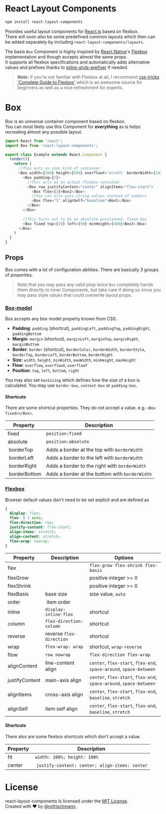 # React Layout Components
```sh
npm install react-layout-components
```
Provides useful layout components for [React.js](https://facebook.github.io/react/) based on flexbox.<br>
There will soon also be some predefined common layouts which then can be added separately by including `react-layout-components/layouts`. <br>

The basis `Box` Component is highly inspired by [React Native](https://facebook.github.io/react-native/)'s [Flexbox](https://facebook.github.io/react-native/docs/flexbox.html#content) implementation and though accepts almost the same props.
<br>
It supports all flexbox specifications and automatically adds alternative values and prefixes thanks to [inline-style-prefixer](https://github.com/rofrischmann/inline-style-prefixer) if needed.

> **Note**: If you're not familiar with Flexbox at all, I recommend [css-tricks 'Complete Guide to Flexbox'](https://css-tricks.com/snippets/css/a-guide-to-flexbox/) which is an awesome source for beginners as well as a nice refreshment for experts. 

# Box
Box is an universal container component based on flexbox.<br>
You can most likely use this Component for **everything** as is helps recreating almost any possible layout.

```javascript
import React from 'react';
import Box from 'react-layout-components';

export class Example extends React.Component {
  render(){
    return (
      //This acts as some kind of container
      <Box width={300} height={500} overflowY='scroll' borderWidth={10} borderTop>
        <Box padding={5}>
          //This acts as an actual flexbox container
          <Box row justifyContent="center" alignItems="flex-start">
            <Box flex={3}>Box2</Box>
            //You can also pass string values instead of numbers
            <Box flex="1" alignSelf="baseline">Box1</Box>
          </Box>
        </Box>
        
        //This turns out to be an absolute positioned, fixed box
        <Box fixed top={10} left={50} minHeight={400}>Box3</Box>
      </Box>
    )
  }
}
```

## Props
Box comes with a lot of configuration abilities. There are basically 3 groups of properties.

> Note that you may pass any valid prop since `Box` completely hands them directly to inner Components, but take care if doing so since you may pass style values that could overwrite layout props.

### [Box-model](https://css-tricks.com/the-css-box-model/)
Box accepts any box model property known from CSS.
* **Padding**: `padding` (shortcut), `paddingLeft`, `paddingTop`, `paddingRight`, `paddingBottom`
* **Margin**: `margin` (shortcut), `marginLeft`, `marginTop`, `marginRight`, `marginBottom`
* **Border**: `border` (shortcut), `borderColor`, `borderWidth`, `borderStyle`, `borderTop`, `borderLeft`, `borderBottom`, `borderRight`
* **Size**: `width`, `height`, `minWidth`, `maxWidth`, `minHeight`, `maxHeight`
* **Flow**: `overflow`, `overflowX`, `overflowY`
* **Position**: `top`, `left`, `bottom`, `right`

You may also set `boxSizing` which defines how the size of a box is calculated. You may use `border-box`, `content-box` or `padding-box`.

#### Shortcuts
There are some shortcut properties. They do not accept a value. e.g.
`<Box fixed></Box>`.

| Property     | Description                                    |
| ------------ | ---------------------------------------------- |
| fixed        | `position:fixed`                               |
| absolute     | `position:absolute`                            |
| borderTop    | Adds a border at the top with `borderWidth`    |
| borderLeft   | Adds a border to the left with `borderWidth`   |
| borderRight  | Adds a border to the right with `borderWidth`  |
| borderBottom | Adds a border at the bottom with `borderWidth` |

### [Flexbox](https://css-tricks.com/snippets/css/a-guide-to-flexbox/)
Browser default values don't need to be set explicit and are defined as
```CSS
{
  display: flex;
  flex: 0 1 auto;
  flex-direction: row;
  justify-content: flex-start;
  align-items: stretch;
  align-content: stretch;
  flex-wrap: nowrap;
}
```
| Property       | Description              | Options                                                             |
| -------------- | ------------------------ | ------------------------------------------------------------------- |
| flex           |                          | `flex-grow flex-shrink flex-basis`                                  |
| flexGrow       |                          | positive integer >= 0                                               |
| flexShrink     |                          | positive integer >= 0                                               |
| flexBasis      | base size                | size value, `auto`                                                  | 
| order          | item order               |                                                                     |
| inline         | `display: inline-flex`   | shortcut                                                            | 
| column         | `flex-direction: column` | shortcut                                                            | 
| reverse        | reverse `flex-direction` | shortcut                                                            | 
| wrap           | `flex-wrap: wrap`        | shortcut, `wrap-reverse`                                            | 
| flow           | `row nowrap`             | `flex-direction flex-wrap`                                          |  
| alignContent   | line-content align       | `center`, `flex-start`, `flex-end`, `space-around`, `space-between` |
| justifyContent | main-axis align          | `center`, `flex-start`, `flex-end`, `space-around`, `space-between` |
| alignItems     | cross-axis align         | `center`, `flex-start`, `flex-end`, `baseline`, `stretch`           |
| alignSelf      | item self align          | `center`, `flex-start`, `flex-end`, `baseline`, `stretch`           |

#### Shortcuts
There also are some flexbox shortcuts which don't accept a value.

| Property     | Description                                      |
| ------------ | ------------------------------------------------ |
| fit          | `width: 100%; height: 100%`                      |
| center       | `justify-content: center; align-items: center`   |


# License
react-layout-components is licensed under the [MIT License](http://opensource.org/licenses/MIT).    
Created with &hearts; by [@rofrischmann](http://rofrischmann.de).

